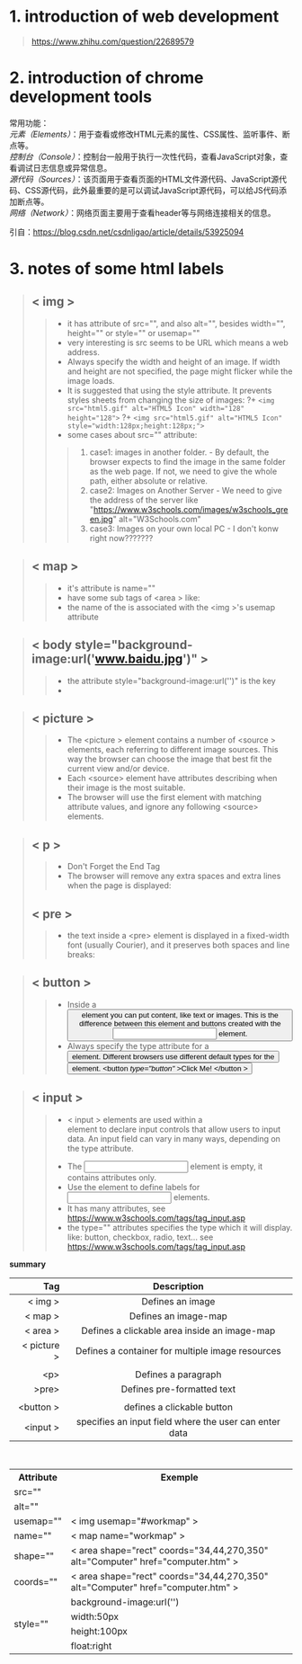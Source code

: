 # 1. introduction of web development
> https://www.zhihu.com/question/22689579
# 2. introduction of chrome development tools
常用功能： <br>
*元素（Elements）*：用于查看或修改HTML元素的属性、CSS属性、监听事件、断点等。 <br>
*控制台（Console）*：控制台一般用于执行一次性代码，查看JavaScript对象，查看调试日志信息或异常信息。<br>
*源代码（Sources）*：该页面用于查看页面的HTML文件源代码、JavaScript源代码、CSS源代码，此外最重要的是可以调试JavaScript源代码，可以给JS代码添加断点等。<br>
*网络（Network）*：网络页面主要用于查看header等与网络连接相关的信息。<br>

引自：https://blog.csdn.net/csdnligao/article/details/53925094

# 3. notes of some html labels
>## &lt; img &gt;
>>+ it has attribute of src="", and also alt="", besides width="", height="" or style="" or usemap=""
>>+ very interesting is src seems to be URL which means a web address.
>>+ Always specify the width and height of an image. If width and height are not specified, the page might flicker while the image loads.
>>+ It is suggested that using the style attribute. It prevents styles sheets from changing the size of images:
>>?+ `<img src="html5.gif" alt="HTML5 Icon" width="128" height="128">`
>>?+ `<img src="html5.gif" alt="HTML5 Icon" style="width:128px;height:128px;">`
>>+ some cases about src="" attribute:
>>>1. case1: images in another folder. - By default, the browser expects to find the image in the same folder as the web page. 
If not, we need to give the whole path, either absolute or relative.
>>>2. case2: Images on Another Server - We need to give the address of the server like "https://www.w3schools.com/images/w3schools_green.jpg" alt="W3Schools.com"
>>>3. case3: Images on your own local PC - I don't konw right now???????
 
>## &lt; map &gt;
  >>+ it's attribute is name=""
  >>+ have some sub tags of &lt;area &gt; like: <area shape="" coords="" alt="" href=""> 
  >>+ the name of the <map> is associated with the &lt;img &gt;'s usemap attribute 

>## &lt; body style="background-image:url('www.baidu.jpg')" &gt;
  >>+ the attribute style="background-image:url('')" is the key
  >>+ 

>## &lt; picture &gt;
  >>+ The &lt;picture &gt; element contains a number of &lt;source &gt; elements, each referring to different image sources. This way the browser can choose the image that best fit the current view and/or device.
  >>+ Each &lt;source&gt; element have attributes describing when their image is the most suitable.
  >>+ The browser will use the first <source> element with matching attribute values, and ignore any following &lt;source&gt; elements.
  
>## &lt; p &gt;
  >>+ Don't Forget the End Tag
  >>+ The browser will remove any extra spaces and extra lines when the page is displayed:
>## &lt; pre &gt;
  >>+ the text inside a &lt;pre&gt; element is displayed in a fixed-width font (usually Courier), and it preserves both spaces and line breaks:


>## &lt; button &gt;
  >>+ Inside a <button> element you can put content, like text or images. This is the difference between this element and buttons created with the <input> element.
  >>+ Always specify the type attribute for a <button> element. Different browsers use different default types for the <button> element.
  &lt;button *type="button"* &gt;Click Me! &lt;/button &gt;

>## &lt; input &gt;
  >>+ &lt; input &gt; elements are used within a <form> element to declare input controls that allow users to input data.
An input field can vary in many ways, depending on the type attribute.
  >>+ The <input> element is empty, it contains attributes only.
  >>+ Use the <label> element to define labels for <input> elements.
  >>+ It has many attributes, see https://www.w3schools.com/tags/tag_input.asp 
  >>+ the type="" attributes specifies the type which it will display. like: button, checkbox, radio, text... see  https://www.w3schools.com/tags/tag_input.asp 

**summary**

| Tag	 | Description |
|-:|:-:|
| &lt; img &gt;	| Defines an image |
| &lt; map &gt;	| Defines an image-map |
| &lt; area &gt;| Defines a clickable area inside an image-map |
| &lt; picture &gt;| Defines a container for multiple image resources |
| | |
|&lt;p&gt;|Defines a paragraph |
|&gt;pre&gt;| Defines pre-formatted text |
| | |
|&lt;button &gt;| defines a clickable button |
|&lt;input &gt;|  specifies an input field where the user can enter data |
  
<table>
  <tr>
    <th>Attribute</th>
    <th>Exemple</th>
  </tr>
  
  <tr>
    <td >src=""</td>
    <td ></td>
  </tr>
  
  <tr>
    <td >alt=""</td>
    <td ></td>
  </tr>
  <tr>
    <td > usemap=""</td>
    <td > &lt;   img usemap="#workmap"   &gt; </td>
  </tr> 
  <tr>
    <td > name=""</td>
    <td > &lt; map name="workmap" &gt; </td>
  </tr> 
   <tr>
     <td>shape=""</td>
     <td> &lt; area shape="rect" coords="34,44,270,350" alt="Computer" href="computer.htm" &gt; </td>
   </tr>
   <tr>
    <td>coords=""</td>
    <td> &lt; area shape="rect" coords="34,44,270,350" alt="Computer" href="computer.htm" &gt; </td>
   </tr> 
  
  <tr>
    <td rowspan="4" >style=""</td>
    <td >background-image:url('')</td>
  </tr>
    
  <tr>
    <td> width:50px </td>
  </tr>
  
  <tr>
    <td>height:100px</td>
  </tr>
  
   <tr>
    <td>float:right </td>
   </tr>
   
  
</table>

